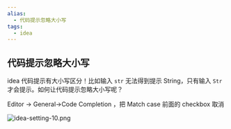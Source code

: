 ```yaml
---
alias: 
  - 代码提示忽略大小写
tags: 
  - idea
---
```


## 代码提示忽略大小写

idea 代码提示有大小写区分！比如输入 `str` 无法得到提示 String，只有输入 `Str` 才会提示。如何让代码提示忽略大小写呢？

Editor -> General->Code Completion ，把 Match case 前面的 checkbox 取消

![idea-setting-10.png](https://woniumd.oss-cn-hangzhou.aliyuncs.com/java/hemiao/20220322073730.png)


